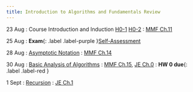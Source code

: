 ```yaml
---
title: Introduction to Algorithms and Fundamentals Review
---
```


23 Aug
: Course Introduction and Induction [H0-1](https://msu.github.io/csci-432-fall2023/assets/pdfs/08-23_horses.pdf) [H0-2](https://msu.github.io/csci-432-fall2023/assets/pdfs/08-23_two-algos.pdf)
  : [MMF Ch.11](https://mfleck.cs.illinois.edu/building-blocks/index-sp2020.html)

25 Aug
: **Exam**{: .label .label-purple }[Self-Assessment](#)

28 Aug
: [Asymptotic Notation](#)
  : [MMF Ch.14](https://mfleck.cs.illinois.edu/building-blocks/updates-fa2017/big-o.pdf)

30 Aug
: [Basic Analysis of Algorithms](#)
  : [MMF Ch.15](https://mfleck.cs.illinois.edu/building-blocks/updates-fa2017/algorithms.pdf), [JE Ch.0](https://jeffe.cs.illinois.edu/teaching/algorithms/book/00-intro.pdf) 
: **HW 0 due**{: .label .label-red }

1 Sept
: [Recursion](#)
   : [JE Ch.1](https://jeffe.cs.illinois.edu/teaching/algorithms/book/01-recursion.pdf) 
